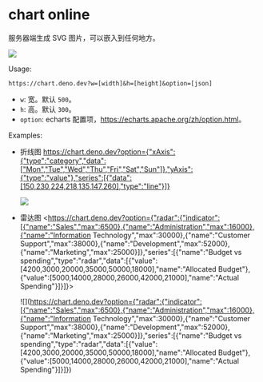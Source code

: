 # chart online

服务器端生成 SVG 图片，可以嵌入到任何地方。

![](https://chart.deno.dev?option={"xAxis":{"type":"category","data":["Mon","Tue","Wed","Thu","Fri","Sat","Sun"]},"yAxis":{"type":"value"},"series":[{"data":[150,230,224,218,135,147,260],"type":"line"}]})

Usage:

```
https://chart.deno.dev?w=[width]&h=[height]&option=[json]
```

- `w`: 宽。默认 `500`。
- `h`: 高。默认 `300`。
- `option`: echarts 配置项，<https://echarts.apache.org/zh/option.html>。

Examples:

- 折线图
  <https://chart.deno.dev?option={"xAxis":{"type":"category","data":["Mon","Tue","Wed","Thu","Fri","Sat","Sun"]},"yAxis":{"type":"value"},"series":[{"data":[150,230,224,218,135,147,260],"type":"line"}]}>

  ![](https://chart.deno.dev?option={"xAxis":{"type":"category","data":["Mon","Tue","Wed","Thu","Fri","Sat","Sun"]},"yAxis":{"type":"value"},"series":[{"data":[150,230,224,218,135,147,260],"type":"line"}]})

- 雷达图
  <https://chart.deno.dev?option={"radar":{"indicator":[{"name":"Sales","max":6500},{"name":"Administration","max":16000},{"name":"Information
  Technology","max":30000},{"name":"Customer
  Support","max":38000},{"name":"Development","max":52000},{"name":"Marketing","max":25000}]},"series":[{"name":"Budget
  vs
  spending","type":"radar","data":[{"value":[4200,3000,20000,35000,50000,18000],"name":"Allocated
  Budget"},{"value":[5000,14000,28000,26000,42000,21000],"name":"Actual
  Spending"}]}]}>

  ![](https://chart.deno.dev?option={"radar":{"indicator":[{"name":"Sales","max":6500},{"name":"Administration","max":16000},{"name":"Information
  Technology","max":30000},{"name":"Customer
  Support","max":38000},{"name":"Development","max":52000},{"name":"Marketing","max":25000}]},"series":[{"name":"Budget
  vs
  spending","type":"radar","data":[{"value":[4200,3000,20000,35000,50000,18000],"name":"Allocated
  Budget"},{"value":[5000,14000,28000,26000,42000,21000],"name":"Actual
  Spending"}]}]})
